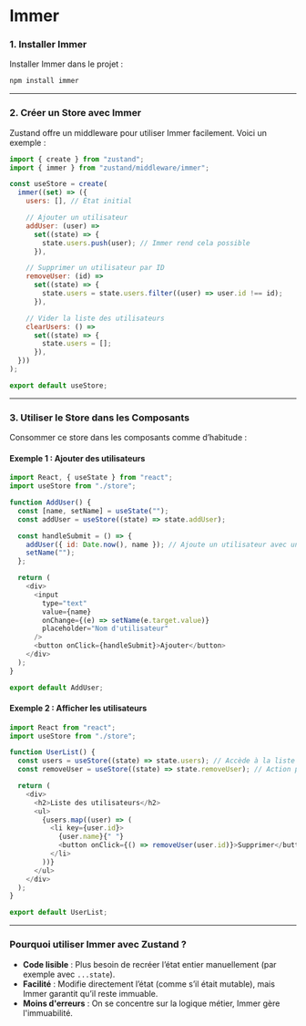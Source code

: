 # Immer

### 1. **Installer Immer**
Installer Immer dans le projet :
```bash
npm install immer
```

---

### 2. **Créer un Store avec Immer**
Zustand offre un middleware pour utiliser Immer facilement. Voici un exemple :

```javascript
import { create } from "zustand";
import { immer } from "zustand/middleware/immer";

const useStore = create(
  immer((set) => ({
    users: [], // État initial

    // Ajouter un utilisateur
    addUser: (user) =>
      set((state) => {
        state.users.push(user); // Immer rend cela possible
      }),

    // Supprimer un utilisateur par ID
    removeUser: (id) =>
      set((state) => {
        state.users = state.users.filter((user) => user.id !== id);
      }),

    // Vider la liste des utilisateurs
    clearUsers: () =>
      set((state) => {
        state.users = [];
      }),
  }))
);

export default useStore;
```

---

### 3. **Utiliser le Store dans les Composants**

Consommer ce store dans les composants comme d’habitude :

#### Exemple 1 : Ajouter des utilisateurs
```javascript
import React, { useState } from "react";
import useStore from "./store";

function AddUser() {
  const [name, setName] = useState("");
  const addUser = useStore((state) => state.addUser);

  const handleSubmit = () => {
    addUser({ id: Date.now(), name }); // Ajoute un utilisateur avec un ID unique
    setName("");
  };

  return (
    <div>
      <input
        type="text"
        value={name}
        onChange={(e) => setName(e.target.value)}
        placeholder="Nom d'utilisateur"
      />
      <button onClick={handleSubmit}>Ajouter</button>
    </div>
  );
}

export default AddUser;
```

#### Exemple 2 : Afficher les utilisateurs
```javascript
import React from "react";
import useStore from "./store";

function UserList() {
  const users = useStore((state) => state.users); // Accède à la liste des utilisateurs
  const removeUser = useStore((state) => state.removeUser); // Action pour supprimer un utilisateur

  return (
    <div>
      <h2>Liste des utilisateurs</h2>
      <ul>
        {users.map((user) => (
          <li key={user.id}>
            {user.name}{" "}
            <button onClick={() => removeUser(user.id)}>Supprimer</button>
          </li>
        ))}
      </ul>
    </div>
  );
}

export default UserList;
```

---

### Pourquoi utiliser Immer avec Zustand ?
- **Code lisible** : Plus besoin de recréer l’état entier manuellement (par exemple avec `...state`).
- **Facilité** : Modifie directement l’état (comme s’il était mutable), mais Immer garantit qu’il reste immuable.
- **Moins d'erreurs** : On se concentre sur la logique métier, Immer gère l'immuabilité.
